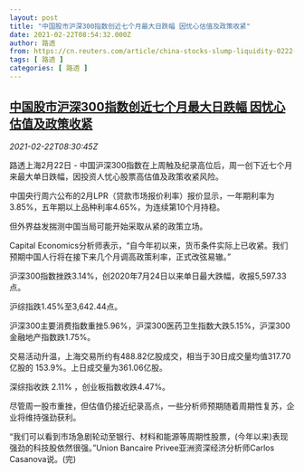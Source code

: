 ```yaml
---
layout: post
title: "中国股市沪深300指数创近七个月最大日跌幅 因忧心估值及政策收紧"
date: 2021-02-22T08:54:32.000Z
author: 路透
from: https://cn.reuters.com/article/china-stocks-slump-liquidity-0222-idCNKBS2AM0MN
tags: [ 路透 ]
categories: [ 路透 ]
---
```

<!--1613984072000-->
[中国股市沪深300指数创近七个月最大日跌幅 因忧心估值及政策收紧](https://cn.reuters.com/article/china-stocks-slump-liquidity-0222-idCNKBS2AM0MN)
------

<div>
<div><i>2021-02-22T08:30:45Z</i></div><p>路透上海2月22日 - 中国沪深300指数在上周触及纪录高位后，周一创下近七个月来最大单日跌幅，因投资人忧心股票高估值及政策收紧风险。</p><p>中国央行周六公布的2月LPR（贷款市场报价利率）报价显示，一年期利率为3.85%，五年期以上品种利率4.65%，为连续第10个月持稳。</p><p>但外界益发揣测中国当局可能开始采取从紧的政策立场。</p><p>Capital Economics分析师表示，“自今年初以来，货币条件实际上已收紧。我们预期中国人行将在接下来几个月调高政策利率，正式改弦易辙。”</p><p>沪深300指数挫跌3.14%，创2020年7月24日以来单日最大跌幅，收报5,597.33点。</p><p>沪综指跌1.45%至3,642.44点。</p><p>沪深300主要消费指数重挫5.96%，沪深300医药卫生指数大跌5.15%，沪深300金融地产指数跌1.75%。</p><p>交易活动升温，上海交易所约有488.82亿股成交，相当于30日成交量均值317.70亿股的 153.9%。上日成交量为361.06亿股。</p><p>深综指收跌 2.11% ，创业板指数收跌4.47%。</p><p>尽管周一股市重挫，但估值仍接近纪录高点，一些分析师预期随着周期性复苏，企业将维持强劲获利。</p><p>“我们可以看到市场急剧轮动至银行、材料和能源等周期性股票，(今年以来)表现强劲的科技股依然很强。”Union Bancaire Privee亚洲资深经济分析师Carlos Casanova说。(完)</p>
</div>
